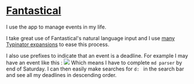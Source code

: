 # [Fantastical](https://flexibits.com/fantastical)
I use the app to manage events in my life.

I take great use of Fantastical's natural language input and I use [many Typinator expansions](https://medium.com/@NikitaVoloboev/fantastical-natural-input-text-expansions-3ea8cf7ccac3#.pv5937ncr) to ease this process.

I also use prefixes to indicate that an event is a deadline. For example I may have an event like this : 
![](https://i.imgur.com/zjmK5T2.png)
Which means I have to complete `md parser` by end of Saturday. I can then easily make searches for `d: ` in the search bar and see all my deadlines in descending order.

